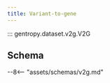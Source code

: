 ```yaml
---
title: Variant-to-gene
---
```


::: gentropy.dataset.v2g.V2G

## Schema

--8<-- "assets/schemas/v2g.md"
